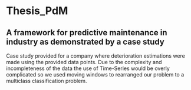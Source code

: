 # Thesis_PdM

## A framework for predictive maintenance in industry as demonstrated by a case study

Case study provided for a company where deterioration estimations were made using the provided data points.
Due to the complexity and incompleteness of the data the use of Time-Series would be overly complicated so we used moving windows to rearranged our problem to a multiclass classification problem.
